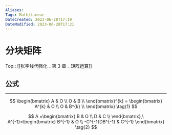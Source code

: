```yaml
---
Aliases: 
Tags: Math/Linear 
DateCreated: 2023-06-28T17:19
DateModified: 2023-06-28T17:21
---
```

# 分块矩阵
Top:: [[张宇线代强化 _ 第 3 章 _ 矩阵运算]]

## 公式
---

$$
\begin{bmatrix}
A & O \\
O & B \\
\end{bmatrix}^{k} = 
\begin{bmatrix}
A^{k}  & O \\
O  & B^{k} \\
\end{bmatrix} \tag{1}
$$

$$
A =\begin{bmatrix}
B & O \\
D & C \\
\end{bmatrix},\ 
A^{-1}=\begin{bmatrix}
B^{-1} & O \\
-C^{-1}DB^{-1} & C^{-1}
\end{bmatrix} \tag{2}
$$
